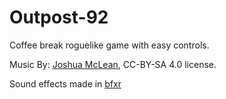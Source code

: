 # Outpost-92
Coffee break roguelike game with easy controls.


Music By: [Joshua McLean](http://mrjoshuamclean.com/), CC-BY-SA 4.0 license.

Sound effects made in [bfxr](https://www.bfxr.net/)
